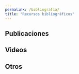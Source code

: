 ```yaml
---
permalink: /bibliografia/
title: "Recursos bibliográficos"
---
```


## Publicaciones

## Videos

## Otros